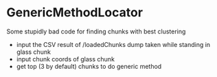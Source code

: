 # GenericMethodLocator
Some stupidly bad code for finding chunks with best clustering

- input the CSV result of /loadedChunks dump taken while standing in glass chunk
- input chunk coords of glass chunk
- get top (3 by default) chunks to do generic method

